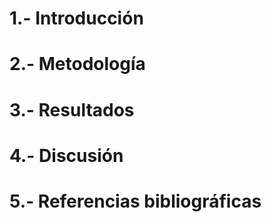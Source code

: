 # 1.- Introducción 
# 2.- Metodología 
# 3.- Resultados
# 4.- Discusión 
# 5.- Referencias bibliográficas
